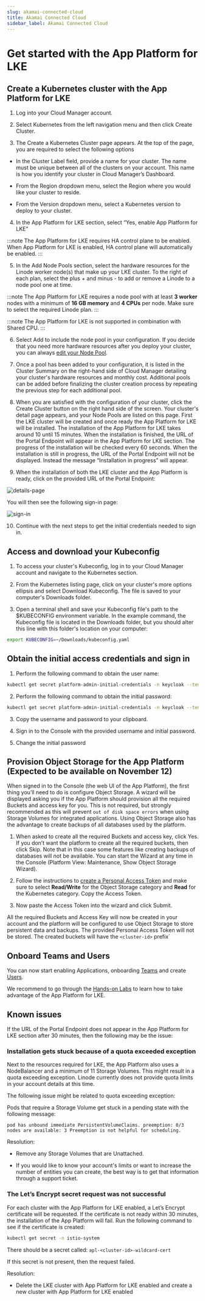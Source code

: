 ```yaml
---
slug: akamai-connected-cloud
title: Akamai Connected Cloud
sidebar_label: Akamai Connected Cloud
---
```


# Get started with the App Platform for LKE

## Create a Kubernetes cluster with the App Platform for LKE

1. Log into your Cloud Manager account.

2. Select Kubernetes from the left navigation menu and then click Create Cluster.

3. The Create a Kubernetes Cluster page appears. At the top of the page, you are required to select the following options

- In the Cluster Label field, provide a name for your cluster. The name must be unique between all of the clusters on your account. This name is how you identify your cluster in Cloud Manager’s Dashboard.

- From the Region dropdown menu, select the Region where you would like your cluster to reside.

- From the Version dropdown menu, select a Kubernetes version to deploy to your cluster.

4. In the App Platform for LKE section, select “Yes, enable App Platform for LKE”

:::note 
The App Platform for LKE requires HA control plane to be enabled. When App Platform for LKE is enabled, HA control plane will automatically be enabled.
:::

5. In the Add Node Pools section, select the hardware resources for the Linode worker node(s) that make up your LKE cluster. To the right of each plan, select the plus + and minus - to add or remove a Linode to a node pool one at time.

:::note 
The App Platform for LKE requires a node pool with at least **3 worker** nodes with a minimum of **16 GB memory** and **4 CPUs** per node. Make sure to select the required Linode plan.
:::

:::note
The App Platform for LKE is not supported in combination with Shared CPU.
:::

6. Select Add to include the node pool in your configuration. If you decide that you need more hardware resources after you deploy your cluster, you can always [edit your Node Pool](https://techdocs.akamai.com/cloud-computing/docs/manage-nodes-and-node-pools).

7. Once a pool has been added to your configuration, it is listed in the Cluster Summary on the right-hand side of Cloud Manager detailing your cluster's hardware resources and monthly cost. Additional pools can be added before finalizing the cluster creation process by repeating the previous step for each additional pool.

8. When you are satisfied with the configuration of your cluster, click the Create Cluster button on the right hand side of the screen. Your cluster's detail page appears, and your Node Pools are listed on this page. First the LKE cluster will be created and once ready the App Platform for LKE will be installed. The installation of the App Platform for LKE takes around 10 until 15 minutes. When the installation is finished, the URL of the Portal Endpoint will appear in the App Platform for LKE section. The progress of the installation will be checked every 60 seconds. When the installation is still in progress, the URL of the Portal Endpoint will not be displayed. Instead the message “Installation in progress” will appear.

9. When the installation of both the LKE cluster and the App Platform is ready, click on the provided URL of the Portal Endpoint:

![details-page](../../img/cluster-details-page.png)

You will then see the following sign-in page:

![sign-in](../../img/sign-in-page.png)

10. Continue with the next steps to get the initial credentials needed to sign in.

## Access and download your Kubeconfig

1. To access your cluster's Kubeconfig, log in to your Cloud Manager account and navigate to the Kubernetes section.

2. From the Kubernetes listing page, click on your cluster's more options ellipsis and select Download Kubeconfig. The file is saved to your computer's Downloads folder.

3. Open a terminal shell and save your Kubeconfig file's path to the $KUBECONFIG environment variable. In the example command, the Kubeconfig file is located in the Downloads folder, but you should alter this line with this folder's location on your computer:

```bash
export KUBECONFIG=~/Downloads/kubeconfig.yaml
```

## Obtain the initial access credentials and sign in

1. Perform the following command to obtain the user name:

```bash
kubectl get secret platform-admin-initial-credentials -n keycloak --template={{.data.username}} | base64 -d
```

2. Perform the following command to obtain the initial password:

```bash
kubectl get secret platform-admin-initial-credentials -n keycloak --template={{.data.password}} | base64 -d
```

3. Copy the username and password to your clipboard.

4. Sign in to the Console with the provided username and initial password.

5. Change the initial password

## Provision Object Storage for the App Platform (Expected to be available on November 12)

When signed in to the Console (the web UI of the App Platform), the first thing you’ll need to do is configure Object Storage. A wizard will be displayed asking you if the App Platform should provision all the required Buckets and access key for you. This is not required, but strongly recommended as this will prevent `out of disk space errors` when using Storage Volumes for integrated applications. Using Object Storage also has the advantage to create backups of all databases used by the platform.

1. When asked to create all the required Buckets and access key, click Yes. If you don’t want the platform to create all the required buckets, then click Skip. Note that in this case some features like creating backups of databases will not be available. You can start the Wizard at any time in the Console (Platform View: Maintenance, Show Object Storage Wizard). 

2. Follow the instructions to [create a Personal Access Token](https://techdocs.akamai.com/linode-api/reference/get-started#personal-access-tokens) and make sure to select **Read/Write** for the Object Storage category and **Read** for the Kubernetes category. Copy the Access Token.

3. Now paste the Access Token into the wizard and click Submit.

All the required Buckets and Access Key will now be created in your account and the platform will be configured to use Object Storage to store persistent data and backups. The provided Personal Access Token will not be stored. The created buckets will have the `<cluster-id>` prefix`

## Onboard Teams and Users
You can now start enabling Applications, onboarding [Teams](../../for-ops/console/teams) and create [Users](../../for-ops/console/user-management).

We recommend to go through the [Hands-on Labs](../labs/overview) to learn how to take advantage of the App Platform for LKE.

## Known issues

If the URL of the Portal Endpoint does not appear in the App Platform for LKE section after 30 minutes, then the following may be the issue:

### Installation gets stuck because of a quota exceeded exception

Next to the resources required for LKE, the App Platform also uses a NodeBalancer and a minimum of 11 Storage Volumes. This might result in a quota exceeding exception. Linode currently does not provide quota limits in your account details at this time.

The following issue might be related to quota exceeding exception:

Pods that require a Storage Volume get stuck in a pending state with the following message:

`pod has unbound immediate PersistentVolumeClaims. preemption: 0/3 nodes are available: 3 Preemption is not helpful for scheduling.`

Resolution: 

- Remove any Storage Volumes that are Unattached.

- If you would like to know your account's limits or want to increase the number of entities you can create, the best way is to get that information through a support ticket.

### The Let’s Encrypt secret request was not successful
For each cluster with the App Platform for LKE enabled, a Let’s Encrypt certificate will be requested. If the certificate is not ready within 30 minutes, the installation of the App Platform will fail. Run the following command to see if the certificate is created:

```bash
kubectl get secret -n istio-system
```

There should be a secret called: `apl-<cluster-id>-wildcard-cert`

If this secret is not present, then the request failed.

Resolution:

- Delete the LKE cluster with App Platform for LKE enabled and create a new cluster with App Platform for LKE enabled
